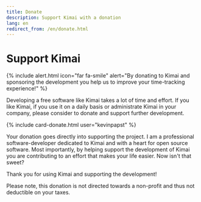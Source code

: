 ```yaml
---
title: Donate
description: Support Kimai with a donation
lang: en
redirect_from: /en/donate.html
---
```

 
# Support Kimai

{% include alert.html icon="far fa-smile" alert="By donating to Kimai and sponsoring the development you help us to improve your time-tracking experience!" %}

Developing a free software like Kimai takes a lot of time and effort.
If you like Kimai, if you use it on a daily basis or administrate Kimai in your company, please consider to donate and support further development.

{% include card-donate.html user="kevinpapst" %}

Your donation goes directly into supporting the project. I am a professional software-developer dedicated to Kimai and with a heart for open source software.
Most importantly, by helping support the development of Kimai you are contributing to an effort that makes your life easier. Now isn't that sweet?

Thank you for using Kimai and supporting the development!

Please note, this donation is not directed towards a non-profit and thus not deductible on your taxes.
